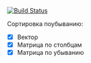 

[![Build Status](https://travis-ci.org/NeverMore27/iter_sort.svg?branch=master)](https://travis-ci.org/NeverMore27/iter_sort)

Сортировка поубыванию:
- [x] Вектор
- [x] Матрица по столбцам
- [x] Матрица по убыванию

